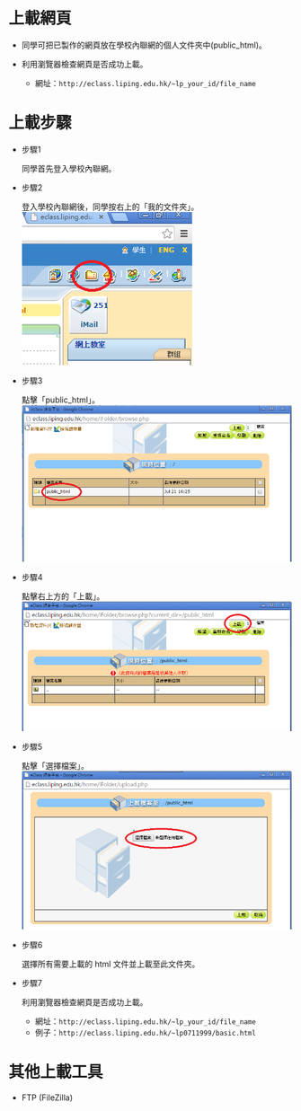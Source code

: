 # 上載網頁

- 同學可把已製作的網頁放在學校內聯網的個人文件夾中(public_html)。

- 利用瀏覽器檢查網頁是否成功上載。
    - 網址：`http://eclass.liping.edu.hk/~lp_your_id/file_name`

# 上載步驟
- 步驟1
 
    同學首先登入學校內聯網。

- 步驟2
 
    登入學校內聯網後，同學按右上的「我的文件夾」。
![](./image/upload03.png)

- 步驟3
 
    點擊「public_html」。
![](./image/upload04.png)


- 步驟4
 
    點擊右上方的「上載」。
![](./image/upload05.png)

- 步驟5
 
    點擊「選擇檔案」。
![](./image/upload06.png)

- 步驟6
 
    選擇所有需要上載的 html 文件並上載至此文件夾。


- 步驟7
 
    利用瀏覽器檢查網頁是否成功上載。
    - 網址：`http://eclass.liping.edu.hk/~lp_your_id/file_name`
    - 例子：`http://eclass.liping.edu.hk/~lp0711999/basic.html`


# 其他上載工具
- FTP (FileZilla)


